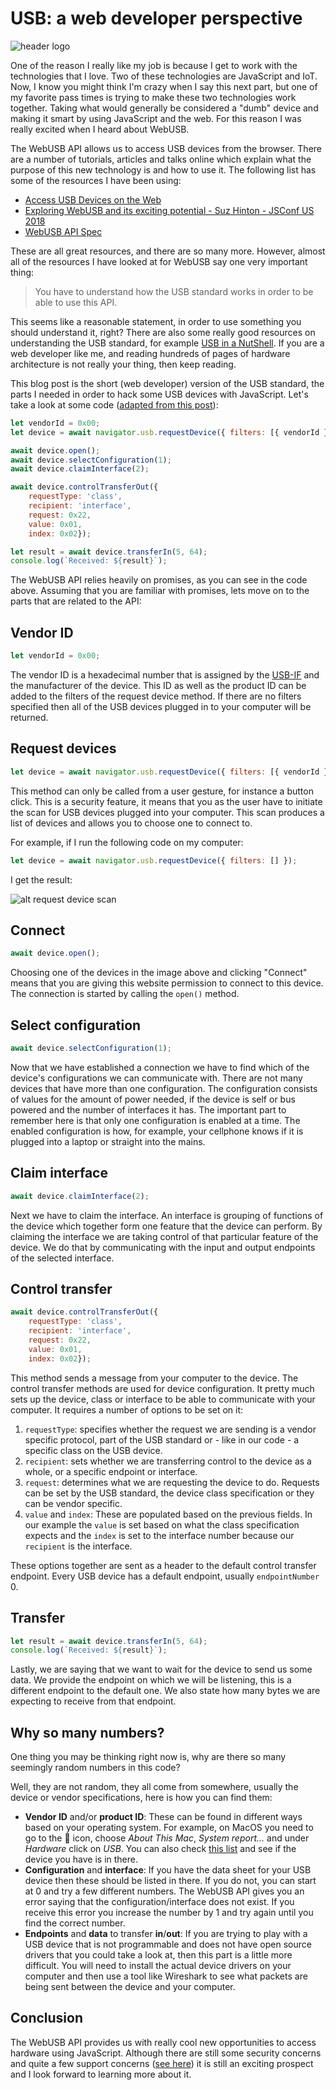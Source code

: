 # USB: a web developer perspective

![header logo](images/header.jpg "")

One of the reason I really like my job is because I get to work with the technologies that I love. Two of these technologies are JavaScript and IoT. Now, I know you might think I'm crazy when I say this next part, but one of my favorite pass times is trying to make these two technologies work together. Taking what would generally be considered a "dumb" device and making it smart by using JavaScript and the web. For this reason I was really excited when I heard about WebUSB.

The WebUSB API allows us to access USB devices from the browser. There are a number of tutorials, articles and talks online which explain what the purpose of this new technology is and how to use it. The following list has some of the resources I have been using:

- [Access USB Devices on the Web](https://developers.google.com/web/updates/2016/03/access-usb-devices-on-the-web)
- [Exploring WebUSB and its exciting potential - Suz Hinton - JSConf US 2018](https://www.youtube.com/watch?v=IpfZ8Nj3uiE)
- [WebUSB API Spec](https://wicg.github.io/webusb/)

These are all great resources, and there are so many more. However, almost all of the resources I have looked at for WebUSB say one very important thing:

> You have to understand how the USB standard works in order to be able to use this API.

This seems like a reasonable statement, in order to use something you should understand it, right? There are also some really good resources on understanding the USB standard, for example [USB in a NutShell](https://www.beyondlogic.org/usbnutshell/usb1.shtml). If you are a web developer like me, and reading hundreds of pages of hardware architecture is not really your thing, then keep reading.

This blog post is the short (web developer) version of the USB standard, the parts I needed in order to hack some USB devices with JavaScript. Let's take a look at some code ([adapted from this post](https://developers.google.com/web/updates/2016/03/access-usb-devices-on-the-web)):

```js
let vendorId = 0x00;
let device = await navigator.usb.requestDevice({ filters: [{ vendorId }] });

await device.open();
await device.selectConfiguration(1);
await device.claimInterface(2);

await device.controlTransferOut({
    requestType: 'class',
    recipient: 'interface',
    request: 0x22,
    value: 0x01,
    index: 0x02});

let result = await device.transferIn(5, 64);
console.log(`Received: ${result}`);
```

The WebUSB API relies heavily on promises, as you can see in the code above. Assuming that you are familiar with promises, lets move on to the parts that are related to the API:

## Vendor ID

```js
let vendorId = 0x00;
```

The vendor ID is a hexadecimal number that is assigned by the [USB-IF](https://www.usb.org/) and the manufacturer of the device. This ID as well as the product ID can be added to the filters of the request device method. If there are no filters specified then all of the USB devices plugged in to your computer will be returned.

## Request devices

```js
let device = await navigator.usb.requestDevice({ filters: [{ vendorId }] });
```

This method can only be called from a user gesture, for instance a button click. This is a security feature, it means that you as the user have to initiate the scan for USB devices plugged into your computer. This scan produces a list of devices and allows you to choose one to connect to.

For example, if I run the following code on my computer:

```js
let device = await navigator.usb.requestDevice({ filters: [] });
```

I get the result:

![alt request device scan](images/requestdevice.png "")

## Connect

```js
await device.open();
```

Choosing one of the devices in the image above and clicking "Connect" means that you are giving this website permission to connect to this device. The connection is started by calling the `open()` method.

## Select configuration

```js
await device.selectConfiguration(1);
```

Now that we have established a connection we have to find which of the device's configurations we can communicate with. There are not many devices that have more than one configuration. The configuration consists of values for the amount of power needed, if the device is self or bus powered and the number of interfaces it has. The important part to remember here is that only one configuration is enabled at a time. The enabled configuration is how, for example, your cellphone knows if it is plugged into a laptop or straight into the mains.

## Claim interface

```js
await device.claimInterface(2);
```

Next we have to claim the interface. An interface is grouping of functions of the device which together form one feature that the device can perform. By claiming the interface we are taking control of that particular feature of the device. We do that by communicating with the input and output endpoints of the selected interface.

## Control transfer

```js
await device.controlTransferOut({
    requestType: 'class',
    recipient: 'interface',
    request: 0x22,
    value: 0x01,
    index: 0x02});
```

This method sends a message from your computer to the device. The control transfer methods are used for device configuration. It pretty much sets up the device, class or interface to be able to communicate with your computer. It requires a number of options to be set on it:

1. `requestType`: specifies whether the request we are sending is a vendor specific protocol, part of the USB standard or - like in our code - a specific class on the USB device.
1. `recipient`: sets whether we are transferring control to the device as a whole, or a specific endpoint or interface.
1. `request`: determines what we are requesting the device to do. Requests can be set by the USB standard, the device class specification or they can be vendor specific.
1. `value` and `index`: These are populated based on the previous fields. In our example the `value` is set based on what the class specification expects and the `index` is set to the interface number because our `recipient` is the interface.

These options together are sent as a header to the default control transfer endpoint. Every USB device has a default endpoint, usually `endpointNumber` 0. 

## Transfer

```js
let result = await device.transferIn(5, 64);
console.log(`Received: ${result}`);
```

Lastly, we are saying that we want to wait for the device to send us some data. We provide the endpoint on which we will be listening, this is a different endpoint to the default one. We also state how many bytes we are expecting to receive from that endpoint.

## Why so many numbers?

One thing you may be thinking right now is, why are there so many seemingly random numbers in this code?

Well, they are not random, they all come from somewhere, usually the device or vendor specifications, here is how you can find them:

- **Vendor ID** and/or **product ID**: These can be found in different ways based on your operating system. For example, on MacOS you need to go to the 🍎 icon, choose _About This Mac_, _System report..._ and under _Hardware_ click on _USB_. You can also check [this list](http://www.linux-usb.org/usb.ids) and see if the device you have is in there.
- **Configuration** and **interface**: If you have the data sheet for your USB device then these should be listed in there. If you do not, you can start at 0 and try a few different numbers. The WebUSB API gives you an error saying that the configuration/interface does not exist. If you receive this error you increase the number by 1 and try again until you find the correct number.
- **Endpoints** and **data** to transfer **in**/**out**: If you are trying to play with a USB device that is not programmable and does not have open source drivers that you could take a look at, then this part is a little more difficult. You will need to install the actual device drivers on your computer and then use a tool like Wireshark to see what packets are being sent between the device and your computer.

## Conclusion

The WebUSB API provides us with really cool new opportunities to access hardware using JavaScript. Although there are still some security concerns and quite a few support concerns ([see here](https://caniuse.com/#feat=webusb)) it is still an exciting prospect and I look forward to learning more about it.